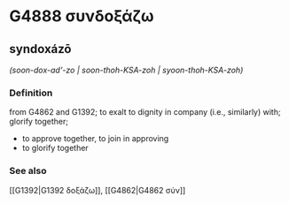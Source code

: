 # G4888 συνδοξάζω

## syndoxázō

_(soon-dox-ad'-zo | soon-thoh-KSA-zoh | syoon-thoh-KSA-zoh)_

### Definition

from G4862 and G1392; to exalt to dignity in company (i.e., similarly) with; glorify together; 

- to approve together, to join in approving
- to glorify together

### See also

[[G1392|G1392 δοξάζω]], [[G4862|G4862 σύν]]
